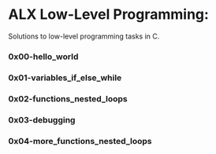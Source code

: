 # ALX Low-Level Programming:
 Solutions to low-level programming tasks in C.

### 0x00-hello_world 

### 0x01-variables_if_else_while  

### 0x02-functions_nested_loops  

### 0x03-debugging 

### 0x04-more_functions_nested_loops 
